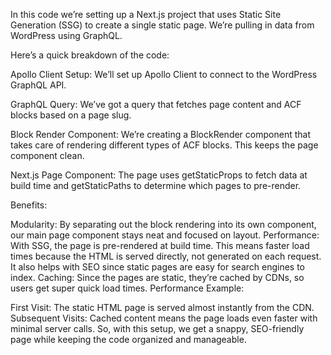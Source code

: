 In this code we’re setting up a Next.js project that uses Static Site Generation (SSG) to create a single static page. We’re pulling in data from WordPress using GraphQL.

Here’s a quick breakdown of the code:

Apollo Client Setup: We’ll set up Apollo Client to connect to the WordPress GraphQL API.

GraphQL Query: We’ve got a query that fetches page content and ACF blocks based on a page slug.

Block Render Component: We’re creating a BlockRender component that takes care of rendering different types of ACF blocks. This keeps the page component clean.

Next.js Page Component: The page uses getStaticProps to fetch data at build time and getStaticPaths to determine which pages to pre-render.

Benefits:

Modularity: By separating out the block rendering into its own component, our main page component stays neat and focused on layout.
Performance: With SSG, the page is pre-rendered at build time. This means faster load times because the HTML is served directly, not generated on each request. It also helps with SEO since static pages are easy for search engines to index.
Caching: Since the pages are static, they’re cached by CDNs, so users get super quick load times.
Performance Example:

First Visit: The static HTML page is served almost instantly from the CDN.
Subsequent Visits: Cached content means the page loads even faster with minimal server calls.
So, with this setup, we get a snappy, SEO-friendly page while keeping the code organized and manageable.
